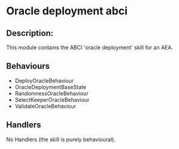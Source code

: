 # Oracle deployment abci

## Description:

This module contains the ABCI 'oracle deployment' skill for an AEA.

## Behaviours

 - DeployOracleBehaviour
 - OracleDeploymentBaseState
 - RandomnessOracleBehaviour
 - SelectKeeperOracleBehaviour
 - ValidateOracleBehaviour

## Handlers

No Handlers (the skill is purely behavioural).


